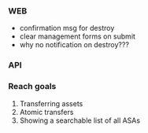 ### WEB

- confirmation msg for destroy
- clear management forms on submit
- why no notification on destroy???

### API

### Reach goals

1. Transferring assets
2. Atomic transfers
3. Showing a searchable list of all ASAs
